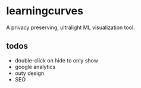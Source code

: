 # learningcurves
A privacy preserving, ultralight ML visualization tool.

## todos
- double-click on hide to only show
- google analytics
- outy design
- SEO